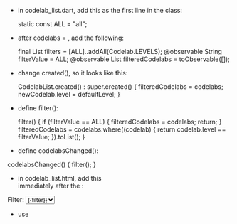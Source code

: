 - in codelab_list.dart, add this as the first line in the class:

    static const ALL = "all";
    
- after codelabs = , add the following:

    final List<String> filters = [ALL]..addAll(Codelab.LEVELS);
    @observable String filterValue = ALL;
    @observable List<Codelab> filteredCodelabs = toObservable([]);
    
- change created(), so it looks like this:

    CodelabList.created() : super.created() {
      filteredCodelabs = codelabs;
      newCodelab.level = defaultLevel;
    }
    
- define filter():

    filter() {
      if (filterValue == ALL) {
        filteredCodelabs = codelabs;
        return;
      }
      filteredCodelabs = codelabs.where((codelab) {
        return codelab.level == filterValue;
      }).toList();
    }
    
    
- define codelabsChanged():

codelabsChanged() {
  filter();
}


- in codelab_list.html, add this <div> immediately after the </style>:

<div>
  <label>Filter: </label>
  <select value="{{filterValue}}" on-change="{{filter}}">
    <option template repeat="{{filter in filters}}">
      {{filter}}
    </option>
  </select>
</div>
    
- use <template repeat="{{codelab in filteredCodelabs}}">

<div>
  <label>Filter: </label>
  <select value="{{filterValue}}" on-change="{{filter}}">
    <option template repeat="{{filter in filters}}">
      {{filter}}
    </option>
  </select>
</div>
<div on-codelabvalidated="{{addCodelab}}"
     on-formnotneeded="{{resetForm}}">
  <codelab-form codelab="{{newCodelab}}"></codelab-form>
</div>
<div on-deletecodelab="{{deleteCodelab}}"
     on-levelchanged="{{filter}}">
  <template repeat="{{codelab in filteredCodelabs}}">
    <codelab-element codelab="{{codelab}}"></codelab-element>
  </template>
</div>
    
- in codelab_element.dart, modify `updateCodelab()` so that it looks like this:

    updateCodelab(Event e, var detail, Node sender) {
      e.preventDefault();
      if (_cachedCodelab.level != codelab.level) {
        dispatchEvent(new CustomEvent('levelchanged'));
      }
      editing = false;
    }
    
